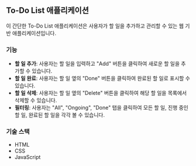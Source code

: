## To-Do List 애플리케이션

이 간단한 To-Do List 애플리케이션은 사용자가 할 일을 추가하고 관리할 수 있는 웹 기반 애플리케이션입니다.

### 기능

- **할 일 추가**: 사용자는 할 일을 입력하고 "Add" 버튼을 클릭하여 새로운 할 일을 추가할 수 있습니다.
- **할 일 완료**: 사용자는 할 일 옆의 "Done" 버튼을 클릭하여 완료된 할 일로 표시할 수 있습니다.
- **할 일 삭제**: 사용자는 할 일 옆의 "Delete" 버튼을 클릭하여 해당 할 일을 목록에서 삭제할 수 있습니다.
- **필터링**: 사용자는 "All", "Ongoing", "Done" 탭을 클릭하여 모든 할 일, 진행 중인 할 일, 완료된 할 일을 각각 볼 수 있습니다.

### 기술 스택

- HTML
- CSS
- JavaScript
